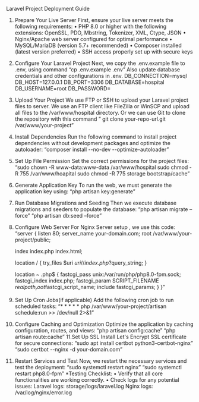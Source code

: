 Laravel Project Deployment Guide
1. Prepare Your Live Server
First, ensure your live server meets the following requirements:
•	PHP 8.0 or higher with the following extensions: OpenSSL, PDO, Mbstring, Tokenizer, XML, Ctype, JSON
•	Nginx/Apache web server configured for optimal performance
•	MySQL/MariaDB (version 5.7+ recommended)
•	Composer installed (latest version preferred)
•	SSH access properly set up with secure keys
2. Configure Your Laravel Project
Next, we copy  the .env.example file to .env, using command
 “cp .env.example .env”
Also update database credentials and other configurations in .env. 
 DB_CONNECTION=mysql
DB_HOST=127.0.0.1
DB_PORT=3306
DB_DATABASE=hospital
DB_USERNAME=root
DB_PASSWORD=

3. Upload Your Project
We use FTP or SSH to upload your Laravel project files to server. We use an FTP client like FileZilla or WinSCP and upload all files to the /var/www/hospital directory.
Or we can use Git to clone the repository with this command
” git clone your-repo-url.git /var/www/your-project”

4. Install Dependencies
Run the following command to install project dependencies without development packages and optimize the autoloader: “composer install --no-dev --optimize-autoloader”

5. Set Up File Permission
Set the correct permissions for the project files:
“sudo chown -R www-data:www-data /var/www/hospital
sudo chmod -R 755 /var/www/hoapital
sudo chmod -R 775 storage bootstrap/cache”

6. Generate Application Key
To run the web, we must generate the application key using: “php artisan key:generate”

7. Run Database Migrations and Seeding
Then we execute database migrations and seeders to populate the database:
“php artisan migrate –force”
“php artisan db:seed –force”
8. Configure Web Server
For Nginx Server setup , we use  this code:
“server {
    listen 80;
    server_name your-domain.com;
    root /var/www/your-project/public;

    index index.php index.html;

    location / {
        try_files $uri $uri/ /index.php?$query_string;
    }

    location ~ \.php$ {
        fastcgi_pass unix:/var/run/php/php8.0-fpm.sock;
        fastcgi_index index.php;
        fastcgi_param SCRIPT_FILENAME $realpath_root$fastcgi_script_name;
        include fastcgi_params;
    }
}”

9. Set Up Cron Jobs(if applicable)
Add the following cron job to run scheduled tasks:
“* * * * * php /var/www/your-project/artisan schedule:run >> /dev/null 2>&1”
10. Configure Caching and Optimization
Optimize the application by caching configuration, routes, and views:
“php artisan config:cache”
“php artisan route:cache”
11.Set Up SSL
Install Let's Encrypt SSL certificate for secure connections:
“sudo apt install certbot python3-certbot-nginx”
“sudo certbot --nginx -d your-domain.com”
12. Restart Services and Test
Now, we restart the necessary services and test the deployment:
“sudo systemctl restart nginx”
“sudo systemctl restart php8.0-fpm”
*Testing Checklist:
•	Verify that all core functionalities are working correctly.
•	Check logs for any potential issues:
Laravel logs: storage/logs/laravel.log
Nginx logs: /var/log/nginx/error.log


